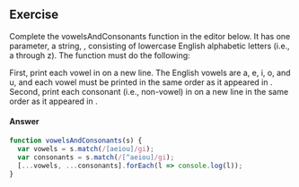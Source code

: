 ## Exercise

Complete the vowelsAndConsonants function in the editor below. It has one parameter, a string, , consisting of lowercase English alphabetic letters (i.e., a through z). The function must do the following:

First, print each vowel in on a new line. The English vowels are a, e, i, o, and u, and each vowel must be printed in the same order as it appeared in .
Second, print each consonant (i.e., non-vowel) in on a new line in the same order as it appeared in .

#### Answer

```javascript
function vowelsAndConsonants(s) {
  var vowels = s.match(/[aeiou]/gi);
  var consonants = s.match(/[^aeiou]/gi);
  [...vowels, ...consonants].forEach(l => console.log(l));
}
```
